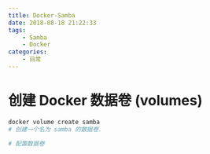```yaml
---
title: Docker-Samba
date: 2018-08-18 21:22:33
tags:
    - Samba
    - Docker
categories:
    - 日常
---
```


# 创建 Docker 数据卷 (volumes)

```sh
docker volume create samba
# 创建一个名为 samba 的数据卷.
```

```sh
# 配置数据卷
